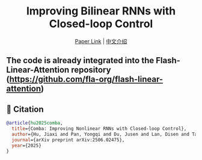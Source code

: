 <div align="center">
    
# Improving Bilinear RNNs with Closed-loop Control
[Paper Link](https://arxiv.org/pdf/2506.02475) | [中文介绍](https://github.com/AwesomeSeq/Comba-triton/blob/main/comba_chinese/paper.md)

<div align="left">
    
## The code is already integrated into the Flash-Linear-Attention repository (https://github.com/fla-org/flash-linear-attention)




## 🔗 Citation

```bibtex
@article{hu2025comba,
  title={Comba: Improving Nonlinear RNNs with Closed-loop Control},
  author={Hu, Jiaxi and Pan, Yongqi and Du, Jusen and Lan, Disen and Tang, Xiaqiang and Wen, Qingsong and Liang, Yuxuan and Sun, Weigao},
  journal={arXiv preprint arXiv:2506.02475},
  year={2025}
}
```
